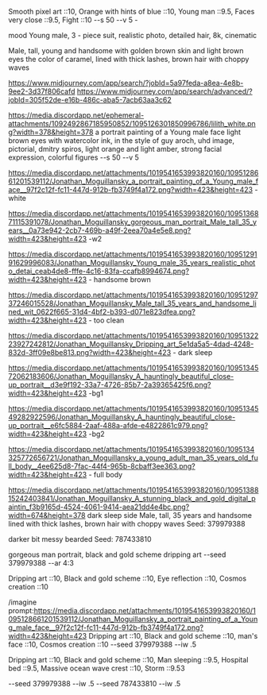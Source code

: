 Smooth pixel art ::10, Orange with hints of blue ::10, Young man ::9.5, Faces very close ::9.5, Fight ::10 --s 50 --v 5 -

mood
Young male, 3 - piece suit, realistic photo, detailed hair, 8k, cinematic

Male, tall, young and handsome with golden brown skin and light brown eyes the color of caramel, lined with thick lashes, brown hair with choppy waves


https://www.midjourney.com/app/search/?jobId=5a97feda-a8ea-4e8b-9ee2-3d37f806cafd
https://www.midjourney.com/app/search/advanced/?jobId=305f52de-e16b-486c-aba5-7acb63aa3c62


https://media.discordapp.net/ephemeral-attachments/1092492867185950852/1095126301850996786/lilith_white.png?width=378&height=378 a portrait painting of a Young male face light brown eyes with watercolor ink, in the style of guy aroch, uhd image, pictorial, dmitry spiros, light orange and light amber, strong facial expression, colorful figures --s 50 --v 5


https://media.discordapp.net/attachments/1019541653993820160/1095128661201539112/Jonathan_Moguillansky_a_portrait_painting_of_a_Young_male_face__97f2c12f-fc11-447d-912b-fb3749f4a172.png?width=423&height=423 - white

https://media.discordapp.net/attachments/1019541653993820160/1095136871115391078/Jonathan_Moguillansky_gorgeous_man_portrait_Male_tall_35_years__0a73e942-2cb7-469b-a49f-2eea70a4e5e8.png?width=423&height=423 -w2


https://media.discordapp.net/attachments/1019541653993820160/1095129191629996083/Jonathan_Moguillansky_Young_male_35_years_realistic_photo_detai_ceab4de8-fffe-4c16-83fa-ccafb8994674.png?width=423&height=423 - handsome brown

https://media.discordapp.net/attachments/1019541653993820160/1095129737246015528/Jonathan_Moguillansky_Male_tall_35_years_and_handsome_lined_wit_0622f665-31d4-4bf2-b393-d071e823dfea.png?width=423&height=423 - too clean

https://media.discordapp.net/attachments/1019541653993820160/1095132223927242812/Jonathan_Moguillansky_Dripping_art_5e1da5a5-4dad-4248-832d-3ff09e8be813.png?width=423&height=423 - dark sleep

https://media.discordapp.net/attachments/1019541653993820160/1095134572062183606/Jonathan_Moguillansky_A_hauntingly_beautiful_close-up_portrait__d3e9f192-33a7-4726-85b7-2a39365425f6.png?width=423&height=423 -bg1

https://media.discordapp.net/attachments/1019541653993820160/1095134549282922596/Jonathan_Moguillansky_A_hauntingly_beautiful_close-up_portrait__e6fc5884-2aaf-488a-afde-e4822861c979.png?width=423&height=423 -bg2

https://media.discordapp.net/attachments/1019541653993820160/1095134325772656721/Jonathan_Moguillansky_a_young_adult_man_35_years_old_full_body__4ee625d8-7fac-44f4-965b-8cbaff3ee363.png?width=423&height=423 - full body

https://media.discordapp.net/attachments/1019541653993820160/1095138815242403841/Jonathan_Moguillansky_A_stunning_black_and_gold_digital_paintin_f3b9165d-4524-4061-9414-aea21dd4e4bc.png?width=674&height=378 dark sleep side
Male, tall, 35 years and handsome lined with thick lashes, brown hair with choppy waves
Seed: 379979388

darker bit messy bearded
Seed: 787433810

gorgeous man portrait, black and gold scheme dripping art --seed 379979388 --ar 4:3 

Dripping art ::10, Black and gold scheme ::10, Eye reflection ::10, Cosmos creation ::10 


/imagine prompt:https://media.discordapp.net/attachments/1019541653993820160/1095128661201539112/Jonathan_Moguillansky_a_portrait_painting_of_a_Young_male_face__97f2c12f-fc11-447d-912b-fb3749f4a172.png?width=423&height=423 Dripping art ::10, Black and gold scheme ::10, man's face ::10, Cosmos creation ::10 --seed 379979388 --iw .5


Dripping art ::10, Black and gold scheme ::10, Man sleeping ::9.5, Hospital bed ::9.5, Massive ocean wave crest ::10, Storm ::9.53

--seed 379979388 --iw .5
--seed 787433810 --iw .5